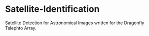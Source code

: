 # Satellite-Identification
Satellite Detection for Astronomical Images written for the Dragonfly Telephto Array.
